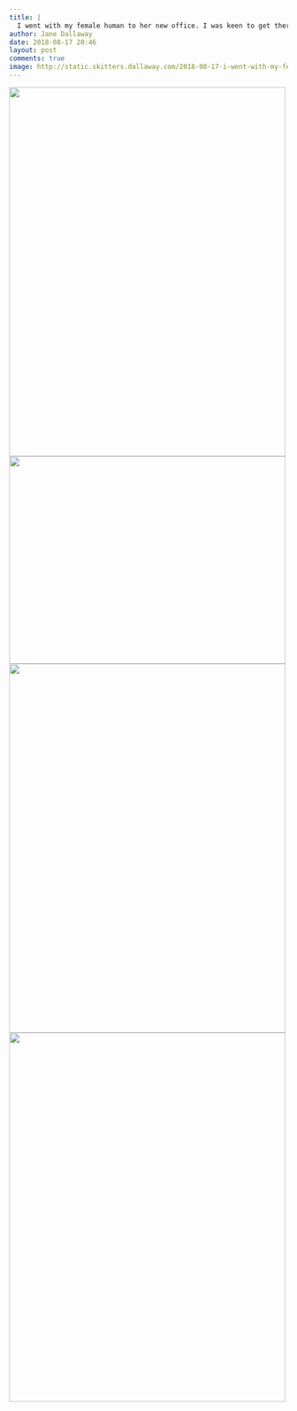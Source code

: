 ```yaml
---
title: |
  I went with my female human to her new office. I was keen to get there, and then had a bit of a rest and lie down. And then I spent time staring out of the window. A great day!
author: Jane Dallaway
date: 2018-08-17 20:46
layout: post
comments: true
image: http://static.skitters.dallaway.com/2018-08-17-i-went-with-my-female-human-to-her-new-office--i-was-keen-to-get-there--and-then-had-a-bit-of-a-rest-and-lie-down--and-then-i-spent-time-staring-out-of-the-window--a-great-day-thumb-1-IMG_5870.jpg
---
```


<div>
  <a href="http://static.skitters.dallaway.com/2018-08-17-i-went-with-my-female-human-to-her-new-office--i-was-keen-to-get-there--and-then-had-a-bit-of-a-rest-and-lie-down--and-then-i-spent-time-staring-out-of-the-window--a-great-day-fullsize-3-IMG_5868.jpg">
    <img src="http://static.skitters.dallaway.com/2018-08-17-i-went-with-my-female-human-to-her-new-office--i-was-keen-to-get-there--and-then-had-a-bit-of-a-rest-and-lie-down--and-then-i-spent-time-staring-out-of-the-window--a-great-day-thumb-3-IMG_5868.jpg" width="500" height="667"/>
  </a>
</div>

<div>
  <a href="http://static.skitters.dallaway.com/2018-08-17-i-went-with-my-female-human-to-her-new-office--i-was-keen-to-get-there--and-then-had-a-bit-of-a-rest-and-lie-down--and-then-i-spent-time-staring-out-of-the-window--a-great-day-fullsize-2-IMG_5869.jpg">
    <img src="http://static.skitters.dallaway.com/2018-08-17-i-went-with-my-female-human-to-her-new-office--i-was-keen-to-get-there--and-then-had-a-bit-of-a-rest-and-lie-down--and-then-i-spent-time-staring-out-of-the-window--a-great-day-thumb-2-IMG_5869.jpg" width="500" height="375"/>
  </a>
</div>

<div>
  <a href="http://static.skitters.dallaway.com/2018-08-17-i-went-with-my-female-human-to-her-new-office--i-was-keen-to-get-there--and-then-had-a-bit-of-a-rest-and-lie-down--and-then-i-spent-time-staring-out-of-the-window--a-great-day-fullsize-1-IMG_5870.jpg">
    <img src="http://static.skitters.dallaway.com/2018-08-17-i-went-with-my-female-human-to-her-new-office--i-was-keen-to-get-there--and-then-had-a-bit-of-a-rest-and-lie-down--and-then-i-spent-time-staring-out-of-the-window--a-great-day-thumb-1-IMG_5870.jpg" width="500" height="667"/>
  </a>
</div>

<div>
  <a href="http://static.skitters.dallaway.com/2018-08-17-i-went-with-my-female-human-to-her-new-office--i-was-keen-to-get-there--and-then-had-a-bit-of-a-rest-and-lie-down--and-then-i-spent-time-staring-out-of-the-window--a-great-day-fullsize-4-IMG_5871.jpg">
    <img src="http://static.skitters.dallaway.com/2018-08-17-i-went-with-my-female-human-to-her-new-office--i-was-keen-to-get-there--and-then-had-a-bit-of-a-rest-and-lie-down--and-then-i-spent-time-staring-out-of-the-window--a-great-day-thumb-4-IMG_5871.jpg" width="500" height="667"/>
  </a>
</div>

